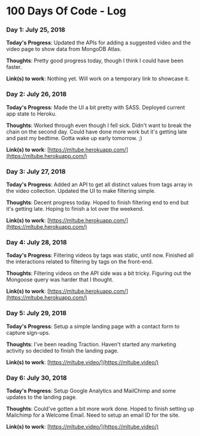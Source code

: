# 100 Days Of Code - Log

### Day 1: July 25, 2018

**Today's Progress**: Updated the APIs for adding a suggested video and the video page to show data from MongoDB Atlas.

**Thoughts**: Pretty good progress today, though I think I could have been faster.

**Link(s) to work**: Nothing yet. Will work on a temporary link to showcase it.

### Day 2: July 26, 2018

**Today's Progress**: Made the UI a bit pretty with SASS. Deployed current app state to Heroku.

**Thoughts**: Worked through even though I fell sick. Didn't want to break the chain on the second day. Could have done more work but it's getting late and past my bedtime. Gotta wake up early tomorrow. ;)

**Link(s) to work**: [https://mltube.herokuapp.com/](https://mltube.herokuapp.com/)

### Day 3: July 27, 2018

**Today's Progress**: Added an API to get all distinct values from tags array in the video collection. Updated the UI to make filtering simple.

**Thoughts**: Decent progress today. Hoped to finish filtering end to end but it's getting late. Hoping to finish a lot over the weekend.

**Link(s) to work**: [https://mltube.herokuapp.com/](https://mltube.herokuapp.com/)

### Day 4: July 28, 2018

**Today's Progress**: Filtering videos by tags was static, until now. Finished all the interactions related to filtering by tags on the front-end.

**Thoughts**: Filtering videos on the API side was a bit tricky. Figuring out the Mongoose query was harder that I thought.

**Link(s) to work**: [https://mltube.herokuapp.com/](https://mltube.herokuapp.com/)

### Day 5: July 29, 2018

**Today's Progress**: Setup a simple landing page with a contact form to capture sign-ups.

**Thoughts**: I've been reading Traction. Haven't started any marketing activity so decided to finish the landing page.

**Link(s) to work**: [https://mltube.video/](https://mltube.video/)

### Day 6: July 30, 2018

**Today's Progress**: Setup Google Analytics and MailChimp and some updates to the landing page.

**Thoughts**: Could've gotten a bit more work done. Hoped to finish setting up Mailchimp for a Welcome Email. Need to setup an email ID for the site.

**Link(s) to work**: [https://mltube.video/](https://mltube.video/)